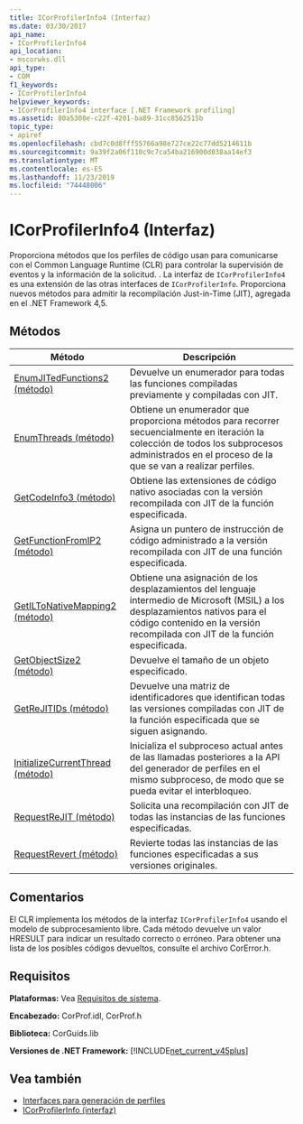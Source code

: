 ```yaml
---
title: ICorProfilerInfo4 (Interfaz)
ms.date: 03/30/2017
api_name:
- ICorProfilerInfo4
api_location:
- mscorwks.dll
api_type:
- COM
f1_keywords:
- ICorProfilerInfo4
helpviewer_keywords:
- ICorProfilerInfo4 interface [.NET Framework profiling]
ms.assetid: 80a5308e-c22f-4201-ba89-31cc8562515b
topic_type:
- apiref
ms.openlocfilehash: cbd7c0d8fff55766a98e727ce22c77dd5214611b
ms.sourcegitcommit: 9a39f2a06f110c9c7ca54ba216900d038aa14ef3
ms.translationtype: MT
ms.contentlocale: es-ES
ms.lasthandoff: 11/23/2019
ms.locfileid: "74448006"
---
```

# <a name="icorprofilerinfo4-interface"></a>ICorProfilerInfo4 (Interfaz)
Proporciona métodos que los perfiles de código usan para comunicarse con el Common Language Runtime (CLR) para controlar la supervisión de eventos y la información de la solicitud. . La interfaz de `ICorProfilerInfo4` es una extensión de las otras interfaces de `ICorProfilerInfo`. Proporciona nuevos métodos para admitir la recompilación Just-in-Time (JIT), agregada en el .NET Framework 4,5.  
  
## <a name="methods"></a>Métodos  
  
|Método|Descripción|  
|------------|-----------------|  
|[EnumJITedFunctions2 (método)](../../../../docs/framework/unmanaged-api/profiling/icorprofilerinfo4-enumjitedfunctions2-method.md)|Devuelve un enumerador para todas las funciones compiladas previamente y compiladas con JIT.|  
|[EnumThreads (método)](../../../../docs/framework/unmanaged-api/profiling/icorprofilerinfo4-enumthreads-method.md)|Obtiene un enumerador que proporciona métodos para recorrer secuencialmente en iteración la colección de todos los subprocesos administrados en el proceso de la que se van a realizar perfiles.|  
|[GetCodeInfo3 (método)](../../../../docs/framework/unmanaged-api/profiling/icorprofilerinfo4-getcodeinfo3-method.md)|Obtiene las extensiones de código nativo asociadas con la versión recompilada con JIT de la función especificada.|  
|[GetFunctionFromIP2 (método)](../../../../docs/framework/unmanaged-api/profiling/icorprofilerinfo4-getfunctionfromip2-method.md)|Asigna un puntero de instrucción de código administrado a la versión recompilada con JIT de una función especificada.|  
|[GetILToNativeMapping2 (método)](../../../../docs/framework/unmanaged-api/profiling/icorprofilerinfo4-getiltonativemapping2-method.md)|Obtiene una asignación de los desplazamientos del lenguaje intermedio de Microsoft (MSIL) a los desplazamientos nativos para el código contenido en la versión recompilada con JIT de la función especificada.|  
|[GetObjectSize2 (método)](../../../../docs/framework/unmanaged-api/profiling/icorprofilerinfo4-getobjectsize2-method.md)|Devuelve el tamaño de un objeto especificado.|  
|[GetReJITIDs (método)](../../../../docs/framework/unmanaged-api/profiling/icorprofilerinfo4-getrejitids-method.md)|Devuelve una matriz de identificadores que identifican todas las versiones compiladas con JIT de la función especificada que se siguen asignando.|  
|[InitializeCurrentThread (método)](../../../../docs/framework/unmanaged-api/profiling/icorprofilerinfo4-initializecurrentthread-method.md)|Inicializa el subproceso actual antes de las llamadas posteriores a la API del generador de perfiles en el mismo subproceso, de modo que se pueda evitar el interbloqueo.|  
|[RequestReJIT (método)](../../../../docs/framework/unmanaged-api/profiling/icorprofilerinfo4-requestrejit-method.md)|Solicita una recompilación con JIT de todas las instancias de las funciones especificadas.|  
|[RequestRevert (método)](../../../../docs/framework/unmanaged-api/profiling/icorprofilerinfo4-requestrevert-method.md)|Revierte todas las instancias de las funciones especificadas a sus versiones originales.|  
  
## <a name="remarks"></a>Comentarios  
 El CLR implementa los métodos de la interfaz `ICorProfilerInfo4` usando el modelo de subprocesamiento libre. Cada método devuelve un valor HRESULT para indicar un resultado correcto o erróneo. Para obtener una lista de los posibles códigos devueltos, consulte el archivo CorError.h.  
  
## <a name="requirements"></a>Requisitos  
 **Plataformas:** Vea [Requisitos de sistema](../../../../docs/framework/get-started/system-requirements.md).  
  
 **Encabezado:** CorProf.idl, CorProf.h  
  
 **Biblioteca:** CorGuids.lib  
  
 **Versiones de .NET Framework:** [!INCLUDE[net_current_v45plus](../../../../includes/net-current-v45plus-md.md)]  
  
## <a name="see-also"></a>Vea también

- [Interfaces para generación de perfiles](../../../../docs/framework/unmanaged-api/profiling/profiling-interfaces.md)
- [ICorProfilerInfo (interfaz)](../../../../docs/framework/unmanaged-api/profiling/icorprofilerinfo-interface.md)
